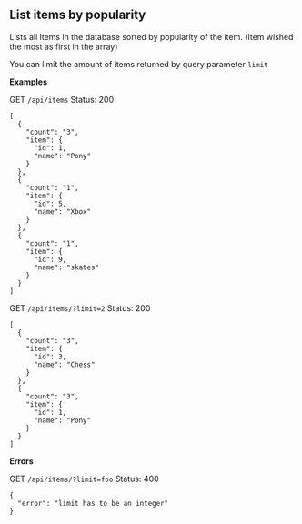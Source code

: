 ## List items by popularity

Lists all items in the database sorted by popularity of the item. (Item wished the most as first in the array)

You can limit the amount of items returned by query parameter `limit`

**Examples**

GET `/api/items` 
Status: 200

```
[
  {
    "count": "3",
    "item": {
      "id": 1,
      "name": "Pony"
    }
  },
  {
    "count": "1",
    "item": {
      "id": 5,
      "name": "Xbox"
    }
  },
  {
    "count": "1",
    "item": {
      "id": 9,
      "name": "skates"
    }
  }
]
```

GET `/api/items/?limit=2`
Status: 200

```
[
  {
    "count": "3",
    "item": {
      "id": 3,
      "name": "Chess"
    }
  },
  {
    "count": "3",
    "item": {
      "id": 1,
      "name": "Pony"
    }
  }
]
```

**Errors**

GET `/api/items/?limit=foo`
Status: 400

```
{
  "error": "limit has to be an integer"
}
```
